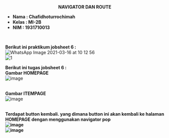 <center><b>NAVIGATOR DAN ROUTE</b></center>

<ul>
  <li><b>Nama    : Chafidhoturrochimah</b></li>
  <li><b>Kelas   : MI-2B</b></li>
  <li><b>NIM     : 1931710013</b></li>  
</ul><br>

<b>Berikut ini praktikum jobsheet 6 :</b><br>
![WhatsApp Image 2021-03-16 at 10 12 56](https://user-images.githubusercontent.com/52942668/111269140-c7ae3f80-8660-11eb-84fd-cfdea87bc3fc.jpeg) <br>
![1](https://user-images.githubusercontent.com/52942668/111269019-a1889f80-8660-11eb-8434-c3a84b2b8d48.jpeg) <br>

<b>Berikut ini tugas jobsheet 6 :</b><br>
<b>Gambar HOMEPAGE </b><br>
![image](https://user-images.githubusercontent.com/52942668/111269397-2a074000-8661-11eb-9ee5-aecb48aeaa39.png) <br><br>

<b>Gambar ITEMPAGE </b><br>
![image](https://user-images.githubusercontent.com/52942668/111269647-78b4da00-8661-11eb-9ac7-25ad28b1c093.png) <br><br>

<b>Terdapat button kembali. yang dimana button ini akan kembali ke halaman HOMEPAGE dengan menggunakan navigator pop <b><br>
![image](https://user-images.githubusercontent.com/52942668/111270268-3cce4480-8662-11eb-9548-2b8fb60c0644.png) <br>
![image](https://user-images.githubusercontent.com/52942668/111269911-c5001a00-8661-11eb-84f5-1dae2bb9cd64.png) <br><br>

